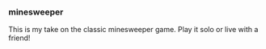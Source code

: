 ### minesweeper

This is my take on the classic minesweeper game. Play it solo or live with a friend!
